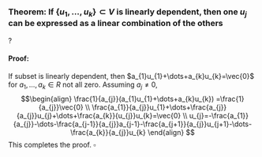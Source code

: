 ### Theorem: If $\{u_{1},\dots,u_{k}\} \subset V$ is linearly dependent, then one $u_{j}$ can be expressed as a linear combination of the others
?
#### Proof:
If subset is linearly dependent, then $a_{1}u_{1}+\dots+a_{k}u_{k}=\vec{0}$ for $a_{1},\dots,a_{k} \in R$ not all zero.
Assuming $a_{j}\neq 0$,
$$\begin{align}
\frac{1}{a_{j}}(a_{1}u_{1}+\dots+a_{k}u_{k}) =\frac{1}{a_{j}}\vec{0} \\
\frac{a_{1}}{a_{j}}u_{1}+\dots+\frac{a_{j}}{a_{j}}u_{j}+\dots+\frac{a_{k}}{u_{j}}u_{k}=\vec{0} \\
u_{j}=-\frac{a_{1}}{a_{j}}-\dots-\frac{a_{j-1}}{a_{j}}a_{j-1}-\frac{a_{j+1}}{a_{j}}u_{j+1}-\dots-\frac{a_{k}}{a_{j}}u_{k}
\end{align}
$$
This completes the proof. $\square$
<!--SR:!2025-10-14,60,310-->